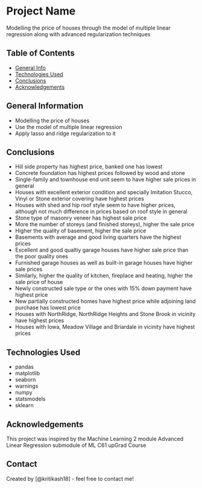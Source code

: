 # Project Name

Modelling the price of houses through the model of multiple linear regression along with advanced regularization techniques

## Table of Contents
* [General Info](#general-information)
* [Technologies Used](#technologies-used)
* [Conclusions](#conclusions)
* [Acknowledgements](#acknowledgements)

## General Information
- Modelling the price of houses
- Use the model of multiple linear regression
- Apply lasso and ridge regularization to it

## Conclusions
- Hill side property has highest price, banked one has lowest
- Concrete foundation has highest prices followed by wood and stone
- Single-family and townhouse end unit seem to have higher sale prices in general
- Houses with excellent exterior condition and specially Imitation Stucco, Vinyl or Stone exterior covering have highest prices
- Houses with shed and hip roof style seem to have higher prices, although not much difference in prices based on roof style in general
- Stone type of masonry veneer has highest sale price
- More the number of storeys (and finished storeys), higher the sale price
- Higher the quality of basement, higher the sale price
- Basements with average and good living quarters have the highest prices
- Excellent and good qualtiy garage houses have higher sale price than the poor quality ones
- Furnished garage houses as well as built-in garage houses have higher sale prices
- Similarly, higher the quality of kitchen, fireplace and heating, higher the sale price of house
- Newly constructed sale type or the ones with 15% down payment have highest price
- New partially constructed homes have highest price while adjoining land purchase has lowest price
- Houses with NorthRidge, NorthRidge Heights and Stone Brook in vicinity have highest prices
- Houses with Iowa, Meadow Village and Briardale in vicinity have highest prices

## Technologies Used
- pandas
- matplotlib
- seaborn
- warnings
- numpy
- statsmodels
- sklearn

## Acknowledgements
This project was inspired by the Machine Learning 2 module Advanced Linear Regression submodule of ML C61 upGrad Course


## Contact
Created by [@kritikash18] - feel free to contact me!
